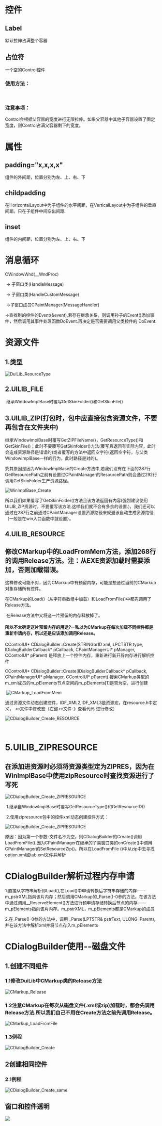 # 控件

## Label

默认拉伸占满整个容器

## 占位符

一个空的Control控件

### 使用方法：

​	<Control />

### 注意事项：

Control会根据父容器的宽度进行无限拉伸。如果父容器中其他子容器设置了固定宽度，则Control占满父容器剩下的宽度。



# 属性

##  padding="x,x,x,x" 

组件的外间距，位置分别为左、上、右、下

## childpadding

在HorizontalLayout中为子组件的水平间距，在VerticalLayout中为子组件的垂直间距。只在子组件中间空出间距.

## inset

组件的内间距，位置分别为左、上、右、下



# 消息循环

CWindowWnd(__WndProc) 

​	-> 子窗口类(HandleMessage) 

​		 -> 子窗口类(HandleCustomMessage)

​		 ->子窗口成员CPaintManager(MessageHandler) 

​			->查找到的控件的Event(&event),若存在继承关系，则调用孙子的Event()添加事件，然后调用其事件处理函数DoEvent.再决定是否需要调用父类控件的				DoEvent.



# 资源文件

## 1.类型

![DuiLib_ReourceType](.\image\DuiLib_ReourceType.png)

## 2.UILIB_FILE

​	继承WindowImplBase时覆写GetSkinFolder()和GetSkinFile()

## 3.UILIB_ZIP(打包时，包中应直接包含资源文件，不要再包含在文件夹中)

​	继承WindowImplBase时覆写GetZIPFileName()，GetResourceType()和GetSkinFile()；此时不要覆写GetSkinfolder()方法(覆写且返回有实际内容，此时会造成资源路径是错误的)或者覆写的方法中返回空字符(返回空字符，与父类WindowImplBase一样的行为。此时路径是对的)。

​	究其原因是因为WindowImplBase的Create方法中,若我们没有在下面的287行GetResourcePath之前有设置过CPaintManager的ResourcePath则会通过292行调用GetSkinFolder生产资源路径。

![WinImplBase_Create](\image\WinImplBase_Create.png)

​	所以我们如果覆写了GetSkinFolder()方法且该方法返回有内容(强烈建议使用UILIB_ZIP资源时，不要覆写该方法.这样我们就不会有多余的设置.)，我们还可以通过在287行之前通过CPaintManager设置资源路径来规避该自动生成资源路径（一般是在win入口函数中就设置）。

## 4.UILIB_RESOURCE

## 修改CMarkup中的LoadFromMem方法，添加268行的调用Release方法。注：从EXE资源加载时需要添加，否则加载错误。

​	这样修改可能不对，因为CMarkup中有预留内存，可能是想通过当前的CMarkup对象存储所有控件。

​	在CMarkup的Load()（从字符串数组中加载）和LoadFromFile()中都先调用了Release方法。

​	在Release方法中又将这一片预留的内存释放掉了。

#### 	所以不太确定这片预留内存的用途?--私以为CMarkup在每次加载不同控件都是重新申请内存，所以还是应该添加调用Release。

CControlUI* CDialogBuilder::Create(STRINGorID xml, LPCTSTR type, IDialogBuilderCallback* pCallback,  CPaintManagerUI* pManager, CControlUI* pParent) 是释放上一个控件内存，重新进行新开辟内存进行解析控件

CControlUI* CDialogBuilder::Create(IDialogBuilderCallback* pCallback, CPaintManagerUI* pManager, CControlUI* pParent) 搜索CMarkup类型的m_xml成员的m_pElements节点空间的m_pElements[1]是否为空，进行创建

​	![CMarkup_LoadFromMem](.\image\CMarkup_LoadFromMem.png)



​	通过资源文件动态创建控件，IDF_XML2,IDF_XML3是资源宏，在resource.h中定义， .rc文件中修改宏（右键.rc文件-》查看代码 进行修改）

![CDialogBuilder_Create_RESOURCE](\image\CDialogBuilder_Create_RESOURCE.png)

​		



# 5.UILIB_ZIPRESOURCE

## 	在添加进资源时必须将资源类型定为ZIPRES，因为在WinImplBase中使用zipResource时查找资源进行了写死

![CDialogBuilder_Create_ZIPRESOURCE](\image\CDialogBuilder_Create_ZIPRESOURCE.png)

​	1.继承自WindowImplBase时覆写GetResourceType()和GetResourceID()

​	2.使用zipresource包中的控件xml动态创建控件方式：

![CDialogBuilder_Create_ZIPRESOURCE](\image\SubClassWinImplBase_Create_ZIPRESOURCE.png)

​		原因：因为第一个参数-文件名不为空，则CDialogBuilder的Create()调用LoadFromFile().因为CPaintManager在继承的子类窗口类的onCreate()中调用CPaintManager的SetResourceZip()。所以在LoadFromFile ()中从zip中去寻找option.xml或tab.xml文件并解析



# CDialogBuilder解析过程内存申请

1.直接从字符串解析即Load(),在Load()中申请转换后字符串存储的内存——m_pstrXML指向该片内存；然后调用CMarkup的_Parse()-0参的方法，在该方法中通过调用__ReserveElement()方法进行预申请存储转换后节点的内存——m_pElements指向该片内存。m_pstrXML，m_pElements都是CMarkup的成员

2.在_Parse()-0参的方法中，调用 _Parse(LPTSTR& pstrText, ULONG iParent),并在该方法中解析xml并将节点存入m_pElements



# CDialogBuilder使用--磁盘文件

## 1.创建不同组件

### 1.1修改DuiLib中CMarkup类的Release方法

![CMarkup_Release](.\image\CMarkup_Release.png)

### 1.2注意CMarkup在每次从磁盘文件(.xml或zip)加载时，都会先调用Release方法.所以我们自己不用在Create方法之前先调用Release。

![CMarkup_LoadFromFile](.\image\CMarkup_LoadFromFile.png)

### 1.3例程

![CDialogBuilder_Create](.\image\CDialogBuilder_Create.png)

## 2创建相同控件

### 2.1例程

![CDialogBuilder_Create_same](.\image\CDialogBuilder_Create_same.png)



## 窗口和控件透明

![](.\image\窗口和控件透明.jpg)


